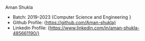 Aman Shukla
- Batch: 2019-2023 {Computer Science and Engineering }
- Github Profile: {https://github.com/Aman-shukla}
- Linkedin Profile: {https://www.linkedin.com/in/aman-shukla-485661190/}
